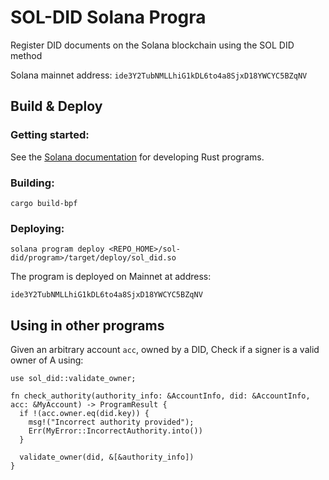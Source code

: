 # SOL-DID Solana Progra

Register DID documents on the Solana blockchain using the SOL DID method

Solana mainnet address: `ide3Y2TubNMLLhiG1kDL6to4a8SjxD18YWCYC5BZqNV`

## Build & Deploy

### Getting started:

See the 
[Solana documentation](https://docs.solana.com/developing/on-chain-programs/developing-rust)
for developing Rust programs.

### Building:

    cargo build-bpf

### Deploying:

    solana program deploy <REPO_HOME>/sol-did/program>/target/deploy/sol_did.so

The program is deployed on Mainnet at address:

    ide3Y2TubNMLLhiG1kDL6to4a8SjxD18YWCYC5BZqNV
    
## Using in other programs

Given an arbitrary account `acc`, owned by a DID,
Check if a signer is a valid owner of A using:

```rusts
use sol_did::validate_owner;

fn check_authority(authority_info: &AccountInfo, did: &AccountInfo, acc: &MyAccount) -> ProgramResult {
  if !(acc.owner.eq(did.key)) {
    msg!("Incorrect authority provided");
    Err(MyError::IncorrectAuthority.into())
  }

  validate_owner(did, &[&authority_info])
}
```

